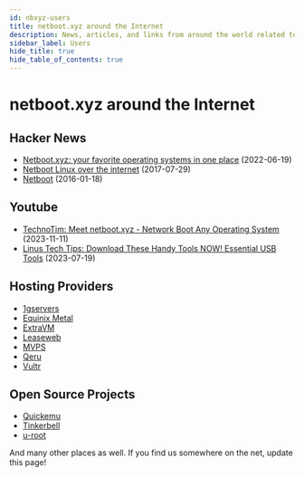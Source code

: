 ```yaml
---
id: nbxyz-users
title: netboot.xyz around the Internet
description: News, articles, and links from around the world related to netboot.xyz
sidebar_label: Users
hide_title: true
hide_table_of_contents: true
---
```


# netboot.xyz around the Internet

## Hacker News

- [Netboot.xyz: your favorite operating systems in one place](https://news.ycombinator.com/item?id=31814288) (2022-06-19)
- [Netboot Linux over the internet](https://news.ycombinator.com/item?id=14883590) (2017-07-29)
- [Netboot](https://news.ycombinator.com/item?id=10923460) (2016-01-18)

## Youtube

- [TechnoTim: Meet netboot.xyz - Network Boot Any Operating System](https://youtu.be/4btW5x_clpg) (2023-11-11)
- [Linus Tech Tips: Download These Handy Tools NOW! Essential USB Tools](https://youtu.be/0EtgwIajVqs?t=426) (2023-07-19)

## Hosting Providers

- [1gservers](https://1gservers.com/blog/system-administration/booting-into-netboot-xyz-is-now-supported/)
- [Equinix Metal](https://metal.equinix.com/developers/docs/operating-systems/custom-ipxe/)
- [ExtraVM](https://extravm.com/billing/knowledgebase/39/Can-I-use-my-own-ISO-on-VPS.html)
- [Leaseweb](https://kb.leaseweb.com/products/dedicated-server/installing-servers-using-your-own-pxe-boot-environment/)
- [MVPS](https://www.mvps.net/docs/how-to-use-netboot-xyz-iso-to-install-other-operating-systems-on-your-vps/)
- [Qeru](https://billing.qeru.net/index.php?rp=/knowledgebase/5/VPS-FAQ.html)
- [Vultr](https://www.vultr.com/docs/ipxe-boot-feature/)

## Open Source Projects

- [Quickemu](https://github.com/quickemu-project/quickemu)
- [Tinkerbell](https://tinkerbell.org/examples/netboot-xyz/)
- [u-root](https://github.com/u-root/u-root/blob/main/cmds/exp/netbootxyz/netbootxyz.go)

And many other places as well. If you find us somewhere on the net, update this page!
